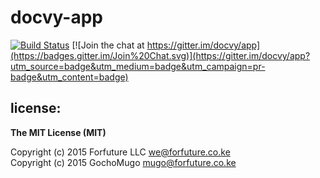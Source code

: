 
# docvy-app

[![Build Status](https://travis-ci.org/docvy/app.svg?branch=develop)](https://travis-ci.org/docvy/app) [![Join the chat at https://gitter.im/docvy/app](https://badges.gitter.im/Join%20Chat.svg)](https://gitter.im/docvy/app?utm_source=badge&utm_medium=badge&utm_campaign=pr-badge&utm_content=badge)


## license:

__The MIT License (MIT)__

Copyright (c) 2015 Forfuture LLC <we@forfuture.co.ke> <br />
Copyright (c) 2015 GochoMugo <mugo@forfuture.co.ke>

